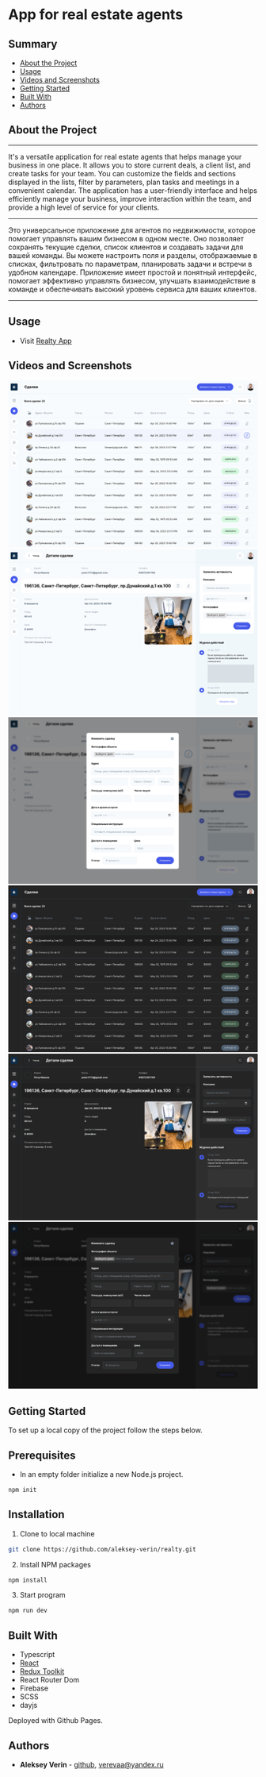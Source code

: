 # App for real estate agents

## Summary

- [About the Project](#about-the-project)
- [Usage](#usage)
- [Videos and Screenshots](#videos-and-screenshots)
- [Getting Started](#getting-started)
- [Built With](#built-with)
- [Authors](#authors)
<!-- - [Acknowledgements](#acknowledgements)
- [License](#license) -->

## About the Project

<hr>
<p>It's a versatile application for real estate agents that helps manage your business in one place. It allows you to store current deals, a client list, and create tasks for your team. You can customize the fields and sections displayed in the lists, filter by parameters, plan tasks and meetings in a convenient calendar. The application has a user-friendly interface and helps efficiently manage your business, improve interaction within the team, and provide a high level of service for your clients.</p>
<hr>
<p>Это универсальное приложение для агентов по недвижимости, которое помогает управлять вашим бизнесом в одном месте. Оно позволяет сохранять текущие сделки, список клиентов и создавать задачи для вашей команды. Вы можете настроить поля и разделы, отображаемые в списках, фильтровать по параметрам, планировать задачи и встречи в удобном календаре. Приложение имеет простой и понятный интерфейс, помогает эффективно управлять бизнесом, улучшать взаимодействие в команде и обеспечивать высокий уровень сервиса для ваших клиентов.</p>
<hr>

## Usage

- Visit [Realty App](https://aleksey-verin.github.io/realty)

## Videos and Screenshots

![image of page Deals](/readme/realty-image1.png)
![image of page Deals](/readme/realty-image2.png)
![image of page Deals](/readme/realty-image3.png)
![image of page Deals](/readme/realty-image4.png)
![image of page Deals](/readme/realty-image5.png)
![image of page Deals](/readme/realty-image6.png)

## Getting Started

To set up a local copy of the project follow the steps below.

## Prerequisites

- In an empty folder initialize a new Node.js project.

```sh
npm init
```

## Installation

1. Clone to local machine

```sh
git clone https://github.com/aleksey-verin/realty.git
```

2. Install NPM packages

```sh
npm install
```

3. Start program

```sh
npm run dev
```

## Built With

- Typescript
- [React](https://reactjs.org/)
- [Redux Toolkit](https://redux-toolkit.js.org/)
- React Router Dom
- Firebase
- SCSS
- dayjs

Deployed with Github Pages.

## Authors

- **Aleksey Verin** - [github](https://github.com/aleksey-verin), [verevaa@yandex.ru](mailto:verevaa@yandex.ru)

<!-- ## Acknowledgements
## License -->
